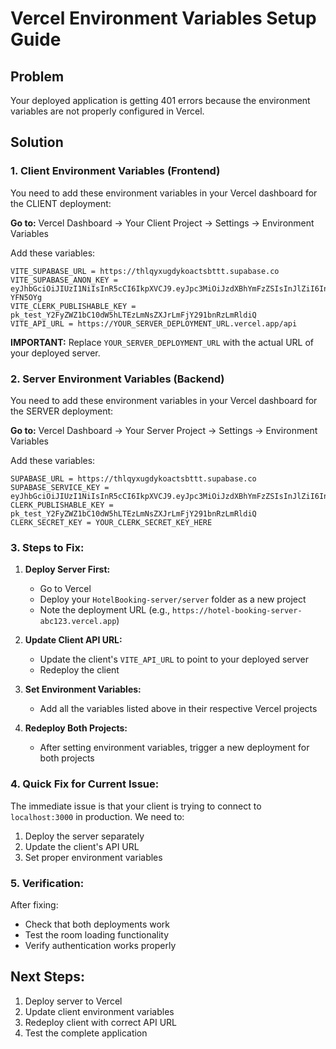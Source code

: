 # Vercel Environment Variables Setup Guide

## Problem
Your deployed application is getting 401 errors because the environment variables are not properly configured in Vercel.

## Solution

### 1. Client Environment Variables (Frontend)
You need to add these environment variables in your Vercel dashboard for the CLIENT deployment:

**Go to:** Vercel Dashboard → Your Client Project → Settings → Environment Variables

Add these variables:

```
VITE_SUPABASE_URL = https://thlqyxugdykoactsbttt.supabase.co
VITE_SUPABASE_ANON_KEY = eyJhbGciOiJIUzI1NiIsInR5cCI6IkpXVCJ9.eyJpc3MiOiJzdXBhYmFzZSIsInJlZiI6InRobHF5eHVnZHlrb2FjdHNidHR0Iiwicm9sZSI6ImFub24iLCJpYXQiOjE3NjE1MzM1MzQsImV4cCI6MjA3NzEwOTUzNH0.dUGeTTm84iEMNR0qVJvtzL8I_mGxtakyUg8-YFN5OYg
VITE_CLERK_PUBLISHABLE_KEY = pk_test_Y2FyZWZ1bC10dW5hLTEzLmNsZXJrLmFjY291bnRzLmRldiQ
VITE_API_URL = https://YOUR_SERVER_DEPLOYMENT_URL.vercel.app/api
```

**IMPORTANT:** Replace `YOUR_SERVER_DEPLOYMENT_URL` with the actual URL of your deployed server.

### 2. Server Environment Variables (Backend)
You need to add these environment variables in your Vercel dashboard for the SERVER deployment:

**Go to:** Vercel Dashboard → Your Server Project → Settings → Environment Variables

Add these variables:

```
SUPABASE_URL = https://thlqyxugdykoactsbttt.supabase.co
SUPABASE_SERVICE_KEY = eyJhbGciOiJIUzI1NiIsInR5cCI6IkpXVCJ9.eyJpc3MiOiJzdXBhYmFzZSIsInJlZiI6InRobHF5eHVnZHlrb2FjdHNidHR0Iiwicm9sZSI6InNlcnZpY2Vfcm9sZSIsImlhdCI6MTc2MTUzMzUzNCwiZXhwIjoyMDc3MTA5NTM0fQ.yllwBFBUMLk4TLIHpAUpWpopsNxf_A3GxkqsDLsEYvU
CLERK_PUBLISHABLE_KEY = pk_test_Y2FyZWZ1bC10dW5hLTEzLmNsZXJrLmFjY291bnRzLmRldiQ
CLERK_SECRET_KEY = YOUR_CLERK_SECRET_KEY_HERE
```

### 3. Steps to Fix:

1. **Deploy Server First:**
   - Go to Vercel
   - Deploy your `HotelBooking-server/server` folder as a new project
   - Note the deployment URL (e.g., `https://hotel-booking-server-abc123.vercel.app`)

2. **Update Client API URL:**
   - Update the client's `VITE_API_URL` to point to your deployed server
   - Redeploy the client

3. **Set Environment Variables:**
   - Add all the variables listed above in their respective Vercel projects

4. **Redeploy Both Projects:**
   - After setting environment variables, trigger a new deployment for both projects

### 4. Quick Fix for Current Issue:
The immediate issue is that your client is trying to connect to `localhost:3000` in production. We need to:

1. Deploy the server separately
2. Update the client's API URL
3. Set proper environment variables

### 5. Verification:
After fixing:
- Check that both deployments work
- Test the room loading functionality
- Verify authentication works properly

## Next Steps:
1. Deploy server to Vercel
2. Update client environment variables
3. Redeploy client with correct API URL
4. Test the complete application
